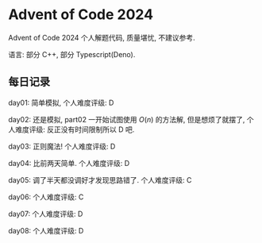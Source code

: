 # Advent of Code 2024
Advent of Code 2024 个人解题代码, 质量堪忧, 不建议参考.

语言: 部分 C++, 部分 Typescript(Deno).

## 每日记录

day01: 简单模拟, 个人难度评级: D

day02: 还是模拟, part02 一开始试图使用 $O(n)$ 的方法解, 但是想烦了就摆了, 个人难度评级: 反正没有时间限制所以 D 吧.

day03: 正则魔法! 个人难度评级: D

day04: 比前两天简单. 个人难度评级: D

day05: 调了半天都没调好才发现思路错了. 个人难度评级: C

day06: 个人难度评级: C

day07: 个人难度评级: D

day08: 个人难度评级: D
